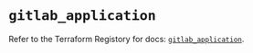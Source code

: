 # `gitlab_application`

Refer to the Terraform Registory for docs: [`gitlab_application`](https://www.terraform.io/docs/providers/gitlab/r/application).
